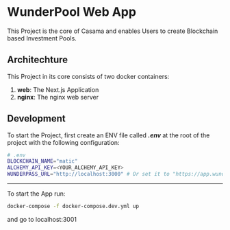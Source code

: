 # WunderPool Web App

This Project is the core of Casama and enables Users to create Blockchain based Investment Pools.

## Architechture

This Project in its core consists of two docker containers:

1. **web**: The Next.js Application
2. **nginx**: The nginx web server

## Development

To start the Project, first create an ENV file called **_.env_** at the root of the project with the following configuration:

```bash
# .env
BLOCKCHAIN_NAME="matic"
ALCHEMY_API_KEY=<YOUR_ALCHEMY_API_KEY>
WUNDERPASS_URL="http://localhost:3000" # Or set it to "https://app.wunderpass.org" if you don't have a local version of the wunderpass web app running
```

---

To start the App run:

```bash
docker-compose -f docker-compose.dev.yml up
```

and go to localhost:3001
